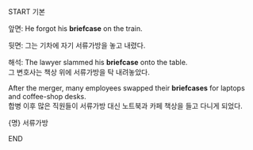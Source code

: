 START
기본

앞면:
He forgot his **briefcase** on the train.

뒷면:
그는 기차에 자기 서류가방을 놓고 내렸다.

해석:
The lawyer slammed his **briefcase** onto the table.  
그 변호사는 책상 위에 서류가방을 탁 내려놓았다.  

After the merger, many employees swapped their **briefcases** for laptops and coffee-shop desks.  
합병 이후 많은 직원들이 서류가방 대신 노트북과 카페 책상을 들고 다니게 되었다.  

{명} 서류가방
<!--ID: 1745566660730-->
END